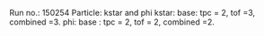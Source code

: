 Run no.: 150254
Particle: kstar and phi
kstar: base: tpc = 2, tof =3, combined =3.
phi: base : tpc = 2, tof = 2, combined =2.
